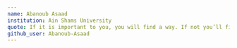 ```yaml
---
name: Abanoub Asaad
institution: Ain Shams University
quote: If it is important to you, you will find a way. If not you’ll find an excuse.
github_user: Abanoub-Asaad
---
```


